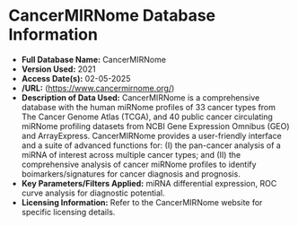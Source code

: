 # CancerMIRNome Database Information

* **Full Database Name:** CancerMIRNome
* **Version Used:** 2021
* **Access Date(s):** 02-05-2025
* **/URL:** (https://www.cancermirnome.org/) 
* **Description of Data Used:** CancerMIRNome is a comprehensive database with the human miRNome profiles of 33 cancer types from The Cancer Genome Atlas (TCGA), and 40 public cancer circulating miRNome profiling datasets from NCBI Gene Expression Omnibus (GEO) and ArrayExpress.
CancerMIRNome provides a user-friendly interface and a suite of advanced functions for: (I) the pan-cancer analysis of a miRNA of interest across multiple cancer types; and (II) the comprehensive analysis of cancer miRNome profiles to identify boimarkers/signatures for cancer diagnosis and prognosis.
* **Key Parameters/Filters Applied:** miRNA differential expression, ROC curve analysis for diagnostic potential.
* **Licensing Information:** Refer to the CancerMIRNome website for specific licensing details.
